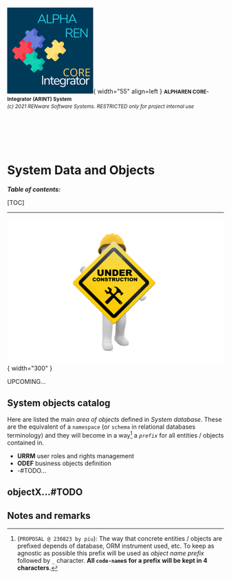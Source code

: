 ![arint_logo](../pictures/arint_logo.png){ width="55" align=left }
<small markdown>**ALPHAREN CORE-Integrator (ARINT) System**<br>
*(c) 2021 RENware Software Systems. RESTRICTED only for project internal use*
</small><br><br><br><br><br><br>


# System Data and Objects

***Table of contents:***

[TOC]

***

![wip page](../pictures/under_maintenance.png){ width="300" }

UPCOMING...


## System objects catalog

Here are listed the main *area of objects* defined in *System database*. These are the equivalent of a `namespace` (or `schema` in relational databases terminology) and they will become in a way[^1] a *`prefix`* for all entities / objects contained in.

* **URRM** user roles and rights management
* **ODEF** business objects definition
* -#TODO...



## objectX...#TODO







## Notes and remarks

[^1]:
    (`PROPOSAL @ 230823 by piu`): The way that concrete entities / objects are prefixed depends of database, ORM instrument used, etc. To keep as agnostic as possible this prefix will be used as *object name prefix* followed by `_` character. **All `code-name`s for a prefix will be kept in 4 characters**.
